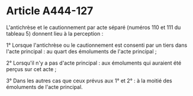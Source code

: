 # Article A444-127

L'antichrèse et le cautionnement par acte séparé (numéros 110 et 111 du tableau 5) donnent lieu à la perception :

1° Lorsque l'antichrèse ou le cautionnement est consenti par un tiers dans l'acte principal : au quart des émoluments de l'acte principal ;

2° Lorsqu'il n'y a pas d'acte principal : aux émoluments qui auraient été perçus sur cet acte ;

3° Dans les autres cas que ceux prévus aux 1° et 2° : à la moitié des émoluments de l'acte principal.
